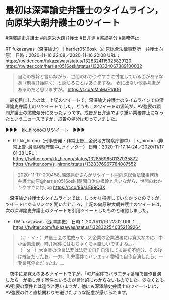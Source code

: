 # 最初は深澤諭史弁護士のタイムライン，向原栄大朗弁護士のツイート

 #深澤諭史弁護士 #向原栄大朗弁護士 #日弁連 #懲戒処分 #業務停止

RT fukazawas（深澤諭史）｜harrier0516osk（向原総合法律事務所　弁護士向原） 日時：2020-11-16 22:08／2020-11-16 22:08 URL： https://twitter.com/fukazawas/status/1328324115325829120 https://twitter.com/harrier0516osk/status/1328324067389100032
> 自治の根幹と言いながら、世間のわかりやすさに忖度している面があるなあ（刑事弁護除く）と感じることはありますね。
> 表に出ない他事考慮があるのだと思いますが。 https://t.co/cMnMaE1dG6

　最初目にしたのは，上記のツイートで，深澤諭史弁護士のタイムラインでの深澤諭史弁護士のリツイートでした。どうもこのツイートの源流が，AV強要の顧問弁護士の懲戒処分にあったようです。戒告が日弁連でより重い業務停止になったというニュースですが，戒告の処分は知っていました。

▶▶▶　kk_hironoのリツイート　▶▶▶  

- RT kk_hirono（刑事告発・非常上告＿金沢地方検察庁御中）｜s_hirono（非常上告-最高検察庁御中_ツイッター） 日時：2020-11-17 14:24／2020/11/17 01:38 URL： https://twitter.com/kk_hirono/status/1328569650137935872 https://twitter.com/s_hirono/status/1328376967784087552  

> 2020-11-17-000458_深澤諭史さんがリツイート￼向原総合法律事務所　弁護士向原@harrier0516osk·1時間自治の根幹と言いながら、世間のわかりやすさに忖.jpg https://t.co/86aLE99Q3X  

　深澤諭史弁護士のタイムラインでは，しっかり把握していなかったのですが，ツイートにあるリンクを開いたところ，上記の向原栄大朗弁護士のツイートは，次の深澤諭史弁護士のツイートを引用ツイートしたものと確認しました。

- TW fukazawas（深澤諭史） 日時： 2020/11/16 22:02 URL： https://twitter.com/fukazawas/status/1328322540352139264  

> （＃・∀・）弁護士会の懲戒って、大企業の企業法務には寛大なのに、中小企業法務、町弁案件にはむちゃくちゃ厳しいですよね。。。  
> （＾ω＾）大企業の企業法務は法廷で自作自演しても最初不処分、その後は戒告だったお。一方、町弁案件でバラエティ番組で自作自演したら、一発業務停止だったお。。。  

　夜中に見覚えのあるツイートですが，「町弁案件でバラエティ番組で自作自演したら」が指し示す案件というのが具体的にわからないものでした。少なくともAV強要の案件とは違うと思いますが，他にも深澤諭史弁護士のツイートには，AV強要の件と直接関わりを避けたような配慮が感じられます。


